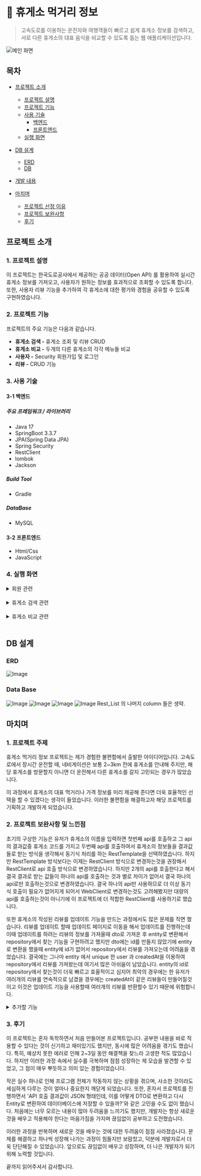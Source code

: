 # :paperclip: 휴게소 먹거리 정보
> 고속도로를 이용하는 운전자와 여행객들이 빠르고 쉽게 휴게소 정보를 검색하고, 서로 다른 휴게소의 대표 음식을 비교할 수 있도록 돕는 웹 애플리케이션입니다.

![메인 화면](https://github.com/user-attachments/assets/9a3fe432-f1c8-4c19-b00d-4bbf2192e821)

## 목차
- [프로젝트 소개](#프로젝트-소개)
    - [프로젝트 설명](#1-프로젝트-설명)
    - [프로젝트 기능](#2-프로젝트-기능)
    - [사용 기술](#3-사용-기술)
        - [백엔드](#3-1-백엔드)
        - [프론트엔드](#3-2-프론트엔드)
    - [실행 화면](#4-실행-화면)


- [DB 설계](#DB-설계)
    - [ERD](#ERD)
    - [DB](#Data-Base)

- [개발 내용](#개발-내용)

- [마치며](#마치며)
    - [프로젝트 선정 이유](#1프로젝트-주제)
    - [프로젝트 보완사항](#2-프로젝트-보완사항-및-느낀점)
    - [후기](#2-후기)

## 프로젝트 소개
### 1. 프로젝트 설명

이 프로젝트는 한국도로공사에서 제공하는 공공 데이터(Open API) 를 활용하여 실시간 휴게소 정보를 가져오고, 사용자가 원하는 정보를 효과적으로 조회할 수 있도록 합니다. 또한, 사용자 리뷰 기능을 추가하여 각 휴게소에 대한 평가와 경험을 공유할 수 있도록 구현하였습니다.

### 2. 프로젝트 기능

프로젝트의 주요 기능은 다음과 같습니다.
- **휴게소 검색 -** 휴게소 조회 및 리뷰 CRUD
-  **휴게소 비교 -** 두개의 다른 휴게소의 각각 메뉴들 비교
- **사용자 -** Security 회원가입 및 로그인
- **리뷰 -** CRUD 기능

### 3. 사용 기술

#### 3-1 백엔드

##### 주요 프레임워크 / 라이브러리
- Java 17
- SpringBoot 3.3.7
- JPA(Spring Data JPA)
- Spring Security
- RestClient
- lombok
- Jackson
##### Build Tool
- Gradle 

##### DataBase
- MySQL 

#### 3-2 프론트엔드
- Html/Css
- JavaScript


### 4. 실행 화면

  <details>
    <summary>회원 관련</summary>   

**1. 회원가입 화면**   
![Image](https://github.com/user-attachments/assets/26c94cca-2c90-4088-814d-dd6a3d7f90a2)  

회원가입 시 유효성 검사 및 중복확인을 진행하며 완료시 회원 정보를 저장하고 로그인 화면으로 이동한다.

**2. 로그인 화면**   
 ![Image](https://github.com/user-attachments/assets/07dcfe4d-99fa-4c97-98a0-990ba335e772)  
![Image](https://github.com/user-attachments/assets/bbfd1950-d008-406a-a7fd-59b3c2a6f567)  
로그인 실패시 로그인에 실패했다는메시지가 나오고, 로그인에 성공하면 home 으로 
이동한다.

**3. 회원정보 화면**   
![Image](https://github.com/user-attachments/assets/bcae4777-3065-474f-987f-8c8727a8f8e1)   
이름과 이메일을 볼수있고 자신이 남긴 리뷰들을 수정, 삭제를 할수있다.

  </details>
  <br/>   

  <details>
    <summary>휴게소 검색 관련</summary>   

**1. 휴게소 검색 화면**   
![Image](https://github.com/user-attachments/assets/0f9d1be7-6586-4dc6-ab51-fe9fbac79757) 
우리나라에 있는 모든 휴게소를 검색가능하다. 휴게소를 검색할때 휴게소 이름과
방향을 요함. 예)경주(부산)휴게소

**2. 휴게소 검색 결과 화면**   
![Image](https://github.com/user-attachments/assets/49b24edf-9251-4e16-9b3e-28f19003705d) 
휴게소의 메뉴와 가격 또한 추천메뉴도 볼수있고, 회원들의 리뷰를 볼수있다.
자신의 리뷰를 작성, 수정, 삭제 가능하다.

**3. 리뷰 수정**   
![Image](https://github.com/user-attachments/assets/98620a8e-3d06-485d-84f6-703585756ffa)  
리뷰 수정을 마치면 휴게소 검색 페이지로 이동한다.

  </details>
  <br/>   
  
 <details>
    <summary>휴게소 비교 관련</summary>   

**1. 휴게소 비교 검색 화면**   
![Image](https://github.com/user-attachments/assets/f4caf9c4-f0bf-428b-b25b-ca2cc35f4b89)
2개의 휴게소를 검색가능하다. 휴게소를 검색할때 휴게소 이름과
방향을 요함. 예) 경주(부산)휴게소


**2. 휴게소 비교 검색 결과 화면**   
![Image](https://github.com/user-attachments/assets/05771c82-da98-4d88-a7c6-999583566148)
2개의 다른 휴게소의 메뉴들과 가격을 한눈에 비교할수있다.

  </details>
  <br/>   

## DB 설계 

###  ERD

![Image](https://github.com/user-attachments/assets/def5d560-c1e8-4cee-acab-247611c0b5e2)

### Data Base
![Image](https://github.com/user-attachments/assets/63475cbf-9eba-41fe-a1d0-1c1720ebb7ee)
![Image](https://github.com/user-attachments/assets/1c1e72f7-bc61-4327-a43e-f8bb34091b51)
![Image](https://github.com/user-attachments/assets/25b797a7-a479-4b65-866c-4cf37c521310)
![Image](https://github.com/user-attachments/assets/3d2d6898-1961-40b1-827f-b2278aecb355)
Rest_List 의 나머지 column 들은 생략.
<br/>


## 마치며

### 1. 프로젝트 주제

휴게소 먹거리 정보 프로젝트는 제가 경험한 불편함에서 출발한 아이디어입니다. 고속도로에서 장시간 운전할 때, 네비게이션은 보통 2~3km 전에 휴게소를 안내해 주지만, 해당 휴게소를 방문할지 아니면 더 운전해서 다른 휴게소를 갈지 고민되는 경우가 많았습니다.

이 과정에서 휴게소의 대표 먹거리나 가격 정보를 미리 제공해 준다면 더욱 효율적인 선택을 할 수 있겠다는 생각이 들었습니다. 이러한 불편함을 해결하고자 해당 프로젝트를 기획하고 개발하게 되었습니다. 

### 2. 프로젝트 보완사항 및 느낀점
초기의 구상한 기능은 유저가 휴게소의 이름을 입력하면 첫번째 api를 호출하고 그 api의 결과값중 휴게소 코드를 가지고 두번째 api를 호출하여서 휴게소의 정보들을 결과값들로 받는 방식을 생각해서 동기식 처리를 하는 RestTemplate을 선택하였습니다. 하지만 RestTemplate 방식보다는 이제는 RestClient 방식으로 변경하는것을 권장해서 RestClient로 api 호출 방식으로 변경하였습니다. 하지만 2개의 api를 호출한다고 해서 결국 결과로 받는 값들이 하나의 api를 호출하는 것과 별로 차이가 없어서 결국 하나의 api로만 호출하는것으로 변경하였습니다. 결국 하나의 api만 사용하므로 더 이상 동기식 호출이 필요가 없어지게 되어서 WebClient로 변경하는것도 고려해봤지만 대량의 api를 호출하는것이 아니기에 이 프로젝트에 더 적합한 RestClient를 사용하기로 했습니다.

또한 휴게소의 작성된 리뷰를 업데이트 기능을 만드는 과정에서도 많은 문제를 직면 했습니다. 리뷰를 업데이트 할때 업데이트 페이지로 이동을 해서 업데이트를 진행하는데 이때 업데이트를 하려는 리뷰의 정보를 가져올때 dto로 가져온 후 entity로 변환해서 repository에서 찾는 기능을 구현하려고 했지만 dto에는 id를 만들지 않았기에 entity로 변환을 했을때 entity에 id가 없어서 repository에서 리뷰를 가져오는데 어려움을 겪었습니다. 결국에는 그나마 entity 에서 unique 한 user 과 createdAt을 이용하여 repository에서 리뷰를 가져왔는데 여기서 많은 아쉬움이 남았습니다. entity의 id로 repository에서 찾는것이 더욱 빠르고 효울적이고 심지어 최악의 경우에는 한 유저가 여러개의 리뷰를 연속적으로 남겼을 경우에는 createdAt이 같은 리뷰들이 만들어질것이고 이것은 업데이트 기능을 사용할때 여러개의 리뷰를 반환할수 있기 때문에 위험합니다.


   <details>
  <summary>추가할 기능 </summary>


- 리뷰 dto 개선
- 리뷰에 사진 업로드 기능 추가
- 리뷰에 좋아요 기능 추가
- 휴게소 비교 기능에 휴게소 각각의 평균 평점 혹은 좋아요 개수 추가

</details>  


### 3. 후기

이 프로젝트는 혼자 독학하면서 처음 만들어본 프로젝트입니다. 공부한 내용을 바로 적용할 수 있다는 것이 신기하고 재미있기도 했지만, 동시에 많은 어려움을 겪기도 했습니다. 특히, 예상치 못한 에러로 인해 2~3일 동안 해결책을 찾느라 고생한 적도 많았습니다. 하지만 이러한 과정 속에서 실수를 극복하며 점점 성장하는 제 모습을 발견할 수 있었고, 그 점이 매우 뿌듯하고 의미 있는 경험이었습니다.

작은 실수 하나로 인해 프로그램 전체가 작동하지 않는 상황을 겪으며, 사소한 것이라도 세심하게 다루는 것이 얼마나 중요한지 깨닫게 되었습니다. 또한, 혼자서 프로젝트를 진행하면서 'API 호출 결과값이 JSON 형태인데, 이를 어떻게 DTO로 변환하고 다시 Entity로 변환하여 데이터베이스에 저장할 수 있을까?'와 같은 고민을 수도 없이 했습니다. 처음에는 너무 모르는 내용이 많아 두려움을 느끼기도 했지만, 개발자는 항상 새로운 것을 배우고 적용해야 한다는 마음가짐을 가지며 끊임없이 공부하고 도전했습니다.

이러한 과정을 반복하며 새로운 것을 배우는 것에 대한 두려움이 점점 사라졌습니다. 문제를 해결하고 하나씩 성장해 나가는 과정이 힘들지만 보람찼고, 덕분에 개발자로서 더욱 단단해질 수 있었습니다. 앞으로도 끊임없이 배우고 성장하며, 더 나은 개발자가 되기 위해 노력할 것입니다.

끝까지 읽어주셔서 감사합니다.
